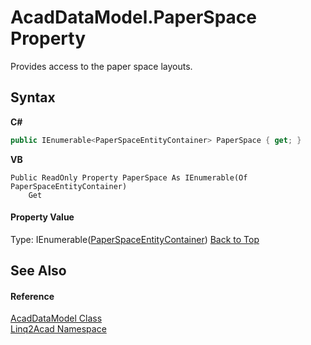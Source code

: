 # AcadDataModel.PaperSpace Property 
 

Provides access to the paper space layouts.

## Syntax

**C#**<br />
``` C#
public IEnumerable<PaperSpaceEntityContainer> PaperSpace { get; }
```

**VB**<br />
``` VB
Public ReadOnly Property PaperSpace As IEnumerable(Of PaperSpaceEntityContainer)
	Get
```


#### Property Value
Type: IEnumerable(<a href="T_Linq2Acad_PaperSpaceEntityContainer.md#PaperSpaceEntityContainer-Class">PaperSpaceEntityContainer</a>)
<a href="#AcadDataModelPaperSpace-Property">Back to Top</a>

## See Also


#### Reference
<a href="T_Linq2Acad_AcadDataModel.md#AcadDataModel-Class">AcadDataModel Class</a><br /><a href="N_Linq2Acad.md#Linq2Acad-Namespace">Linq2Acad Namespace</a><br />
